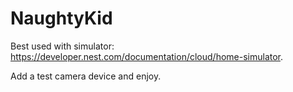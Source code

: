 # NaughtyKid

Best used with simulator:
https://developer.nest.com/documentation/cloud/home-simulator.

Add a test camera device and enjoy.
